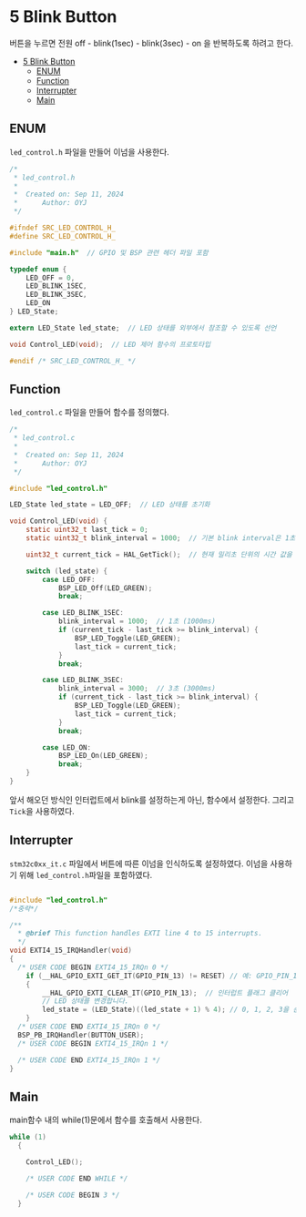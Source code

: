 # 5 Blink Button
버튼을 누르면 전원 off - blink(1sec) - blink(3sec) - on 을 반복하도록 하려고 한다.

- [5 Blink Button](#5-blink-button)
  - [ENUM](#enum)
  - [Function](#function)
  - [Interrupter](#interrupter)
  - [Main](#main)

## ENUM
`led_control.h` 파일을 만들어 이넘을 사용한다.
```c
/*
 * led_control.h
 *
 *  Created on: Sep 11, 2024
 *      Author: OYJ
 */

#ifndef SRC_LED_CONTROL_H_
#define SRC_LED_CONTROL_H_

#include "main.h"  // GPIO 및 BSP 관련 헤더 파일 포함

typedef enum {
    LED_OFF = 0,
    LED_BLINK_1SEC,
    LED_BLINK_3SEC,
    LED_ON
} LED_State;

extern LED_State led_state;  // LED 상태를 외부에서 참조할 수 있도록 선언

void Control_LED(void);  // LED 제어 함수의 프로토타입

#endif /* SRC_LED_CONTROL_H_ */
```

## Function
`led_control.c` 파일을 만들어 함수를 정의했다.
```c
/*
 * led_control.c
 *
 *  Created on: Sep 11, 2024
 *      Author: OYJ
 */

#include "led_control.h"

LED_State led_state = LED_OFF;  // LED 상태를 초기화

void Control_LED(void) {
    static uint32_t last_tick = 0;
    static uint32_t blink_interval = 1000;  // 기본 blink interval은 1초 (1000ms)

    uint32_t current_tick = HAL_GetTick();  // 현재 밀리초 단위의 시간 값을 얻습니다.

    switch (led_state) {
        case LED_OFF:
            BSP_LED_Off(LED_GREEN);
            break;

        case LED_BLINK_1SEC:
            blink_interval = 1000;  // 1초 (1000ms)
            if (current_tick - last_tick >= blink_interval) {
                BSP_LED_Toggle(LED_GREEN);
                last_tick = current_tick;
            }
            break;

        case LED_BLINK_3SEC:
            blink_interval = 3000;  // 3초 (3000ms)
            if (current_tick - last_tick >= blink_interval) {
                BSP_LED_Toggle(LED_GREEN);
                last_tick = current_tick;
            }
            break;

        case LED_ON:
            BSP_LED_On(LED_GREEN);
            break;
    }
}
```
앞서 해오던 방식인 인터럽트에서 blink를 설정하는게 아닌, 함수에서 설정한다. 그리고 `Tick`을 사용하였다.

## Interrupter
`stm32c0xx_it.c` 파일에서 버튼에 따른 이넘을 인식하도록 설정하였다. 이넘을 사용하기 위해 `led_control.h`파일을 포함하였다.
```c

#include "led_control.h"
/*중략*/

/**
  * @brief This function handles EXTI line 4 to 15 interrupts.
  */
void EXTI4_15_IRQHandler(void)
{
  /* USER CODE BEGIN EXTI4_15_IRQn 0 */
	if (__HAL_GPIO_EXTI_GET_IT(GPIO_PIN_13) != RESET) // 예: GPIO_PIN_13이 눌렸는지 확인
	{
		__HAL_GPIO_EXTI_CLEAR_IT(GPIO_PIN_13);  // 인터럽트 플래그 클리어
		// LED 상태를 변경합니다.
		led_state = (LED_State)((led_state + 1) % 4); // 0, 1, 2, 3을 순환
	}
  /* USER CODE END EXTI4_15_IRQn 0 */
  BSP_PB_IRQHandler(BUTTON_USER);
  /* USER CODE BEGIN EXTI4_15_IRQn 1 */

  /* USER CODE END EXTI4_15_IRQn 1 */
}
```

## Main
main함수 내의 while(1)문에서 함수를 호출해서 사용한다.
```c
while (1)
  {

    Control_LED();

    /* USER CODE END WHILE */

    /* USER CODE BEGIN 3 */
  }
```
